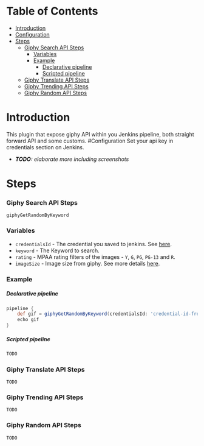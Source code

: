 # Table of Contents
- [Introduction](#introduction)
- [Configuration](#configuration)
- [Steps](#steps)
  - [Giphy Search API Steps](#giphy-search-api-steps)
    - [Variables](#variables)
    - [Example](#example)
      - [Declarative pipeline](#declarative-pipeline)
      - [Scripted pipeline](#scripted-pipeline)
  - [Giphy Translate API Steps](#giphy-translate-api-steps)
  - [Giphy Trending API Steps](#giphy-trending-api-steps)
  - [Giphy Random API Steps](#giphy-random-api-steps)
# Introduction
This plugin that expose giphy API within you Jenkins pipeline, both straight forward API and some customs.
#Configuration
Set your api key in credentials section on Jenkins.  
- ***TODO:*** *elaborate more including screenshots*
# Steps  
### Giphy Search API Steps
```
giphyGetRandomByKeyword
```
### Variables
- `credentialsId` - The credential you saved to jenkins. See [here](#Configuration).
- `keyword` - The Keyword to search.
- `rating` - MPAA rating filters of the images -  `Y`, `G`, `PG`, `PG-13` and `R`.
- `imageSize` - Image size from giphy. See more details [here](https://developers.giphy.com/docs/#rendition-guide).
### Example
##### Declarative pipeline
```groovy
pipeline {
    def gif = giphyGetRandomByKeyword(credentialsId: 'credential-id-from-jenkins', keyword: "keyword", rating: 'g', imageSize: 'downsized_medium')
    echo gif
}
```
##### Scripted pipeline
```groovy
TODO
```
### Giphy Translate API Steps
```
TODO
```
### Giphy Trending API Steps
```
TODO
```
### Giphy Random API Steps
```
TODO
```
